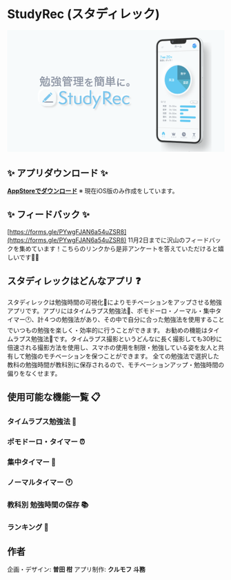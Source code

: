 # StudyRec (スタディレック)

![Thumbnail](https://github.com/mofu-tom/StudyRec/blob/main/%E3%82%B5%E3%83%A0%E3%83%8D%E3%82%A4%E3%83%AB.png?raw=true)

## ✨ アプリダウンロード ✨
**[AppStoreでダウンロード](https://apps.apple.com/jp/app/studyrec-%E3%82%B9%E3%82%BF%E3%83%87%E3%82%A3%E3%83%AC%E3%83%83%E3%82%AF-%E3%82%BF%E3%82%A4%E3%83%A0%E3%83%A9%E3%83%97%E3%82%B9%E3%81%A7%E9%9B%86%E4%B8%AD%E5%8A%9B%E3%82%A2%E3%83%83%E3%83%97/id1640987806)**
※ 現在iOS版のみ作成をしています。

## ✨ フィードバック ✨
[https://forms.gle/PYwgFJAN6a54uZSR8](https://forms.gle/PYwgFJAN6a54uZSR8)
11月2日までに沢山のフィードバックを集めています！こちらのリンクから是非アンケートを答えていただけると嬉しいです🙇‍♂️

## スタディレックはどんなアプリ ❓
スタディレックは勉強時間の可視化👀によりモチベーションをアップさせる勉強アプリです。アプリにはタイムラプス勉強法📸、ポモドーロ・ノーマル・集中タイマー🕐、計４つの勉強法があり、その中で自分に合った勉強法を使用することでいつもの勉強を楽しく・効率的に行うことができます。
お勧めの機能はタイムラプス勉強法📸です。タイムラプス撮影というどんなに長く撮影しても30秒に倍速される撮影方法を使用し、スマホの使用を制限・勉強している姿を友人と共有して勉強のモチベーションを保つことができます。
全ての勉強法で選択した教科の勉強時間が教科別に保存されるので、モチベーションアップ・勉強時間の偏りをなくせます。

## 使用可能な機能一覧 📋
### タイムラプス勉強法 📸

### ポモドーロ・タイマー ⏰

### 集中タイマー 📝

### ノーマルタイマー 🕐

### 教科別 勉強時間の保存 📚

### ランキング 👑

## 作者
企画・デザイン: **曽田 柑**
アプリ制作: **クルモフ 斗務**
